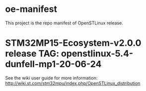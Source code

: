 # oe-manifest
This project is the repo manifest of OpenSTLinux release.
# STM32MP15-Ecosystem-v2.0.0 release TAG: openstlinux-5.4-dunfell-mp1-20-06-24

See the wiki user guide for more information: http://wiki.st.com/stm32mpu/index.php/OpenSTLinux_distribution
